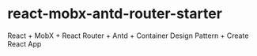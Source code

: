 # react-mobx-antd-router-starter
React + MobX + React Router + Antd + Container Design Pattern + Create React App